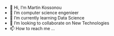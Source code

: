 - 👋 Hi, I’m Martin Kossonou
- 👀 I’m computer science engenieer
- 🌱 I’m currently learning Data Science
- 💞️ I’m looking to collaborate on New Technologies
- 📫 How to reach me ...

<!---
kossonou93/kossonou93 is a ✨ special ✨ repository because its `README.md` (this file) appears on your GitHub profile.
You can click the Preview link to take a look at your changes.
--->
